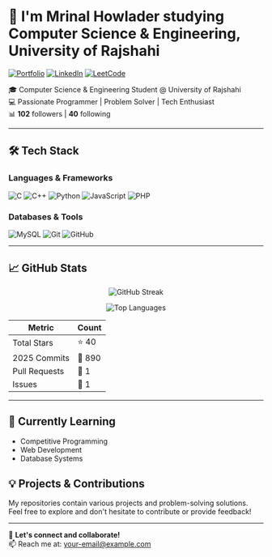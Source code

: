 # 👋 I'm Mrinal Howlader studying Computer Science & Engineering, University of Rajshahi

[![Portfolio](https://img.shields.io/badge/🌐-Portfolio-2ea44f?style=for-the-badge)](https://mrinal321.github.io/)
[![LinkedIn](https://img.shields.io/badge/🔗-LinkedIn-0A66C2?style=for-the-badge)](https://linkedin.com/in/mrinal158)
[![LeetCode](https://img.shields.io/badge/💻-LeetCode-FFA116?style=for-the-badge)](https://leetcode.com/mrinal_58/)

🎓 Computer Science & Engineering Student @ University of Rajshahi  
💻 Passionate Programmer | Problem Solver | Tech Enthusiast  
📊 **102** followers | **40** following  

---

## 🛠️ Tech Stack

### Languages & Frameworks
![C](https://img.shields.io/badge/C-00599C?style=flat-square&logo=c&logoColor=white)
![C++](https://img.shields.io/badge/C%2B%2B-00599C?style=flat-square&logo=c%2B%2B&logoColor=white)
![Python](https://img.shields.io/badge/Python-3776AB?style=flat-square&logo=python&logoColor=white)
![JavaScript](https://img.shields.io/badge/JavaScript-F7DF1E?style=flat-square&logo=javascript&logoColor=black)
![PHP](https://img.shields.io/badge/PHP-777BB4?style=flat-square&logo=php&logoColor=white)

### Databases & Tools
![MySQL](https://img.shields.io/badge/MySQL-4479A1?style=flat-square&logo=mysql&logoColor=white)
![Git](https://img.shields.io/badge/Git-F05032?style=flat-square&logo=git&logoColor=white)
![GitHub](https://img.shields.io/badge/GitHub-181717?style=flat-square&logo=github&logoColor=white)

---

## 📈 GitHub Stats

<div align="center">
  
![GitHub Streak](https://github-readme-streak-stats.herokuapp.com/?user=Mrinal321&theme=radical)
  
![Top Languages](https://github-readme-stats.vercel.app/api/top-langs/?username=Mrinal321&layout=compact&theme=radical)
  
</div>

| Metric        | Count       |
|---------------|-------------|
| Total Stars   | ⭐ 40       |
| 2025 Commits  | 🎯 890      |
| Pull Requests | 🔄 1        |
| Issues        | 🐛 1        |

---

## 🌱 Currently Learning
- Competitive Programming
- Web Development
- Database Systems

## 💡 Projects & Contributions
My repositories contain various projects and problem-solving solutions. Feel free to explore and don't hesitate to contribute or provide feedback!

---

🤝 **Let's connect and collaborate!**  
📫 Reach me at: [your-email@example.com](mailto:your-email@example.com)
